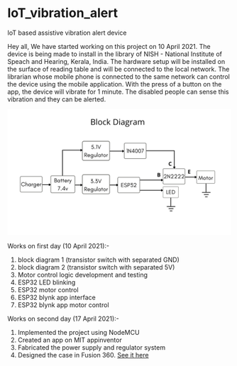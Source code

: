 # IoT_vibration_alert
 IoT based assistive vibration alert device



Hey all,
	We have started working on this project on 10 April 2021. The device is being made to install in the library of NISH - National Institute of Speach and 
Hearing, Kerala, India. The hardware setup will be installed on the surface of reading table and will be connected to the local network. The librarian whose mobile
phone is connected to the same network can control the device using the mobile application. With the press of a button on the app, the device will vibrate for
1 minute. The disabled people can sense this vibration and they can be alerted.
	

![](images/blockdiagram.png)

Works on first day (10 April 2021):-

1. block diagram 1 (transistor switch with separated GND)
2. block diagram 2 (transistor switch with separated 5V)
3. Motor control logic development and testing
4. ESP32 LED blinking
5. ESP32 motor control
6. ESP32 blynk app interface
7. ESP32 blynk app motor control

Works on second day (17 April 2021):-

1. Implemented the project using NodeMCU
2. Created an app on MIT appinventor
3. Fabricated the power supply and regulator system
4. Designed the case in Fusion 360. [See it here](https://a360.co/3dAogpn)
